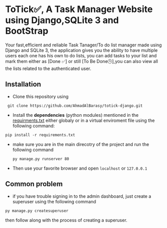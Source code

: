 # **ToTick✅, A Task Manager Website using Django,SQLite 3 and BootStrap**
Your fast,efficient and reliable Task Tanager/To do list manager made using Django and SQLite 3, the application gives you
the ability to have multiple users each one has his own to do lists, you can add tasks to your list and mark them either as [Done ✅] or
still [To Be Done🕒],you can also view all the lists related to the authenticated user.

## Installation
* Clone this repository using
 ```
  git clone https://github.com/AhmadAlBarasy/totick-django.git
  ```
* Install the **dependencies** (python modules) mentioned in the [requirments.txt](https://github.com/AhmadAlBarasy/totick-django/blob/main/requirements.txt)  either globaly or in a virtual enviroment file using the following command:
 ```
pip install -r requirements.txt
```
* make sure you are in the main direcotry of the project and run the following command
  ```
  py manage.py runserver 80
  ```
* Then use your favorite browser and open  `localhost` or `127.0.0.1`
## Common problem
* if you have trouble signing in to the admin dashboard, just create a superuser using the following command
```
py manage.py createsuperuser
```
then follow along with the process of creating a superuser.
